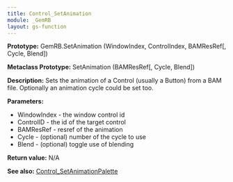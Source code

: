 ```yaml
---
title: Control_SetAnimation
module: _GemRB
layout: gs-function
---
```


**Prototype:** GemRB.SetAnimation (WindowIndex, ControlIndex, BAMResRef[, Cycle, Blend])

**Metaclass Prototype:** SetAnimation (BAMResRef[, Cycle, Blend])

**Description:**  Sets the animation of a Control (usually a Button) from 
a BAM file. Optionally an animation cycle could be set too.

**Parameters:** 
  * WindowIndex - the window control id
  * ControlID - the id of the target control
  * BAMResRef - resref of the animation
  * Cycle - (optional) number of the cycle to use
  * Blend - (optional) toggle use of blending

**Return value:** N/A

**See also:** [Control_SetAnimationPalette](Control_SetAnimationPalette.md)
